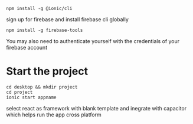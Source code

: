 ```
npm install -g @ionic/cli
```

sign up for firebase and install firebase cli globally

```
npm install -g firebase-tools
```

You may also need to authenticate yourself with the credentials of your firebase account

# Start the project
```
cd desktop && mkdir project
cd project
ionic start appname
```
select react as framework with blank template and inegrate with capacitor which helps run the app cross platform

